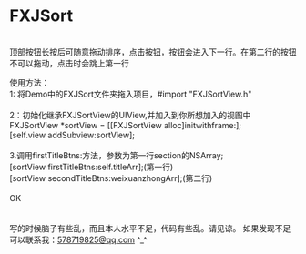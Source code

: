 # FXJSort
<br>
顶部按钮长按后可随意拖动排序，点击按钮，按钮会进入下一行。在第二行的按钮不可以拖动，点击时会跳上第一行<br>

使用方法：<br>
1: 将Demo中的FXJSort文件夹拖入项目，#import "FXJSortView.h"<br>
<br>
2：初始化继承FXJSortView的UIView,并加入到你所想加入的视图中<br>
FXJSortView *sortView = [[FXJSortView alloc]initwithframe:];<br>
[self.view addSubview:sortView];<br>
<br>
3.调用firstTitleBtns:方法，参数为第一行section的NSArray;<br>
  [sortView firstTitleBtns:self.titleArr];(第一行)<br>
  [sortView secondTitleBtns:weixuanzhongArr];(第二行)<br>
<br>
OK<br>
<br>
<br>
写的时候脑子有些乱，而且本人水平不足，代码有些乱。请见谅。
如果发现不足可以联系我：578719825@qq.com ^_^
